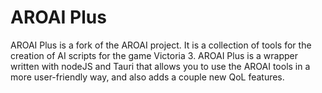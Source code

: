 # AROAI Plus

AROAI Plus is a fork of the AROAI project. It is a collection of tools for the creation of AI scripts for the game Victoria 3.
AROAI Plus is a wrapper written with nodeJS and Tauri that allows you to use the AROAI tools in a more user-friendly way, and also adds a couple new QoL features.

# 